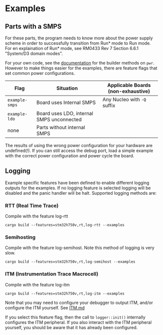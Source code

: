 Examples
======

## Parts with a SMPS

For these parts, the program needs to know more about the power supply
scheme in order to successfully transition from Run* mode to Run mode. For
en explaination of Run* mode, see RM0433 Rev 7 Section 6.6.1 "System/D3
domain modes".

For your own code, see the
[documentation](https://docs.rs/stm32h7xx-hal/latest/stm32h7xx_hal/pwr/index.html#smps)
for the builder methods on `pwr`. However to make things easier for the
examples, there are feature flags that set common power configurations.

Flag | Situation | Applicable Boards (non-exhaustive)
---|---|---
`example-smps` | Board uses Internal SMPS | Any Nucleo with `-Q` suffix
`example-ldo` | Board uses LDO, internal SMPS unconnected |
none | Parts without internal SMPS |

The results of using the wrong power configuration for your hardware are
undefined(!). If you can still access the debug port, load a simple example
with the correct power configuration and power cycle the board.

## Logging

Example specific features have been defined to enable different logging outputs for the examples. If no logging feature is selected logging will be disabled and the panic handler will be halt. Supported logging methods are:

### RTT (Real Time Trace)

Compile with the feature log-rtt

```
cargo build --features=stm32h750v,rt,log-rtt --examples
```

### Semihosting

Compile with the feature log-semihost. Note this method of logging is very slow.

```
cargo build --features=stm32h750v,rt,log-semihost --examples
```


### ITM (Instrumentation Trace Macrocell)
Compile with the feature log-itm

```
cargo build --features=stm32h750v,rt,log-itm --examples
```

Note that you may need to configure your debugger to output ITM, and/or
configure the ITM yourself. See [ITM.md](ITM.md)

If you select this feature flag, then the call to `logger::init()` internally
configures the ITM peripheral. If you also interact with the ITM peripheral
yourself, you should be aware that it has already been configured.
